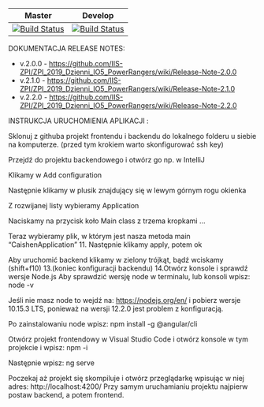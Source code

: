 Master | Develop
------------ | -------------
[![Build Status](https://travis-ci.org/IIS-ZPI/ZPI_2019_Dzienni_IO5_PowerRangers.svg?branch=master)](https://travis-ci.org/IIS-ZPI/ZPI_2019_Dzienni_IO5_PowerRangers) | [![Build Status](https://travis-ci.org/IIS-ZPI/ZPI_2019_Dzienni_IO5_PowerRangers.svg?branch=develop)](https://travis-ci.org/IIS-ZPI/ZPI_2019_Dzienni_IO5_PowerRangers)

DOKUMENTACJA RELEASE NOTES:

- v.2.0.0 - https://github.com/IIS-ZPI/ZPI_2019_Dzienni_IO5_PowerRangers/wiki/Release-Note-2.0.0
- v.2.1.0 - https://github.com/IIS-ZPI/ZPI_2019_Dzienni_IO5_PowerRangers/wiki/Release-Note-2.1.0
- v.2.2.0 - https://github.com/IIS-ZPI/ZPI_2019_Dzienni_IO5_PowerRangers/wiki/Release-Note-2.2.0


INSTRUKCJA URUCHOMIENIA APLIKACJI :


Sklonuj z githuba projekt frontendu i backendu do lokalnego folderu u siebie na komputerze. (przed tym krokiem warto skonfigurować ssh key)


Przejdź do projektu backendowego i otwórz go np. w IntelliJ


Klikamy w Add configuration


Następnie klikamy w plusik znajdujący się w lewym górnym rogu okienka


Z rozwijanej listy wybieramy Application


Naciskamy na przycisk koło Main class  z trzema kropkami …


Teraz wybieramy plik, w którym jest nasza metoda main “CaishenApplication”
11. Następnie klikamy apply, potem ok


Aby uruchomić backend klikamy w zielony trójkąt, bądź wciskamy (shift+f10)
13.(koniec konfiguracji backendu)
14.Otwórz konsole i sprawdź wersje Node.js
Aby sprawdzić wersję node w terminalu, lub konsoli wpisz:
		node -v


Jeśli nie masz node to wejdź na: https://nodejs.org/en/ i pobierz wersje 10.15.3 LTS, ponieważ na
wersji 12.2.0 jest problem z konfiguracją.


Po zainstalowaniu node wpisz:
	npm install -g @angular/cli


Otwórz projekt frontendowy w Visual Studio Code i otwórz konsole w tym     projekcie
i wpisz:
		npm -i


Następnie wpisz:
		ng serve


Poczekaj aż projekt się skompiluje i otwórz przeglądarkę wpisując w niej adres:
http://localhost:4200/
Przy samym uruchamianiu projektu najpierw postaw backend, a potem frontend.
